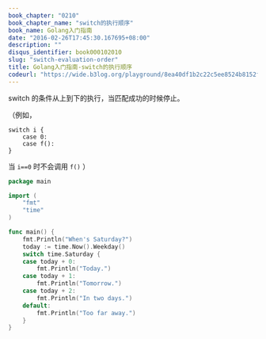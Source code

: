 ```yaml
---
book_chapter: "0210"
book_chapter_name: "switch的执行顺序"
book_name: Golang入门指南
date: "2016-02-26T17:45:30.167695+08:00"
description: ""
disqus_identifier: book000102010
slug: "switch-evaluation-order"
title: Golang入门指南-switch的执行顺序
codeurl: "https://wide.b3log.org/playground/8ea40df1b2c22c5ee8524b8152f4499c.go"
---
```


switch 的条件从上到下的执行，当匹配成功的时候停止。

（例如，

	switch i {
		case 0:
		case f():
	}

当 `i==0` 时不会调用 `f()` ）

```go
package main

import (
	"fmt"
	"time"
)

func main() {
	fmt.Println("When's Saturday?")
	today := time.Now().Weekday()
	switch time.Saturday {
	case today + 0:
		fmt.Println("Today.")
	case today + 1:
		fmt.Println("Tomorrow.")
	case today + 2:
		fmt.Println("In two days.")
	default:
		fmt.Println("Too far away.")
	}
}

```

